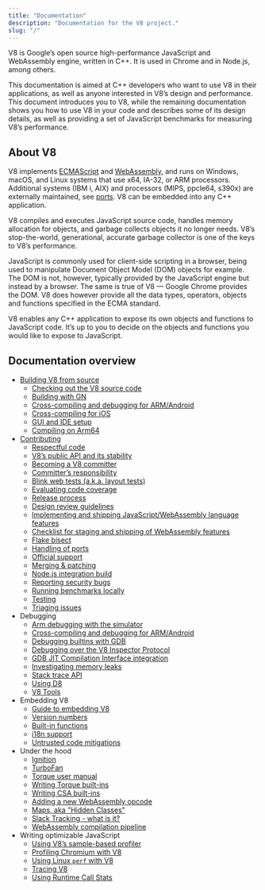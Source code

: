 ```yaml
---
title: "Documentation"
description: "Documentation for the V8 project."
slug: "/"
---
```

V8 is Google’s open source high-performance JavaScript and WebAssembly engine, written in C++. It is used in Chrome and in Node.js, among others.

This documentation is aimed at C++ developers who want to use V8 in their applications, as well as anyone interested in V8’s design and performance. This document introduces you to V8, while the remaining documentation shows you how to use V8 in your code and describes some of its design details, as well as providing a set of JavaScript benchmarks for measuring V8’s performance.

## About V8

V8 implements <a href="https://tc39.es/ecma262/">ECMAScript</a> and <a href="https://webassembly.github.io/spec/core/">WebAssembly</a>, and runs on Windows, macOS, and Linux systems that use x64, IA-32, or ARM processors. Additional systems (IBM i, AIX) and processors (MIPS, ppcle64, s390x) are externally maintained, see [ports](/ports). V8 can be embedded into any C++ application.

V8 compiles and executes JavaScript source code, handles memory allocation for objects, and garbage collects objects it no longer needs. V8’s stop-the-world, generational, accurate garbage collector is one of the keys to V8’s performance.

JavaScript is commonly used for client-side scripting in a browser, being used to manipulate Document Object Model (DOM) objects for example. The DOM is not, however, typically provided by the JavaScript engine but instead by a browser. The same is true of V8 — Google Chrome provides the DOM. V8 does however provide all the data types, operators, objects and functions specified in the ECMA standard.

V8 enables any C++ application to expose its own objects and functions to JavaScript code. It’s up to you to decide on the objects and functions you would like to expose to JavaScript.

## Documentation overview

- [Building V8 from source](/build)
    - [Checking out the V8 source code](/source-code)
    - [Building with GN](/build-gn)
    - [Cross-compiling and debugging for ARM/Android](/cross-compile-arm)
    - [Cross-compiling for iOS](/cross-compile-ios)
    - [GUI and IDE setup](/ide-setup)
    - [Compiling on Arm64](/compile-arm64)
- [Contributing](/contribute)
    - [Respectful code](/respectful-code)
    - [V8’s public API and its stability](/api)
    - [Becoming a V8 committer](/become-committer)
    - [Committer’s responsibility](/committer-responsibility)
    - [Blink web tests (a.k.a. layout tests)](/blink-layout-tests)
    - [Evaluating code coverage](/evaluate-code-coverage)
    - [Release process](/release-process)
    - [Design review guidelines](/design-review-guidelines)
    - [Implementing and shipping JavaScript/WebAssembly language features](/feature-launch-process)
    - [Checklist for staging and shipping of WebAssembly features](/wasm-shipping-checklist)
    - [Flake bisect](/flake-bisect)
    - [Handling of ports](/ports)
    - [Official support](/official-support)
    - [Merging & patching](/merge-patch)
    - [Node.js integration build](/node-integration)
    - [Reporting security bugs](/security-bugs)
    - [Running benchmarks locally](/benchmarks)
    - [Testing](/test)
    - [Triaging issues](/triage-issues)
- Debugging
    - [Arm debugging with the simulator](/debug-arm)
    - [Cross-compiling and debugging for ARM/Android](/cross-compile-arm)
    - [Debugging builtins with GDB](/gdb)
    - [Debugging over the V8 Inspector Protocol](/inspector)
    - [GDB JIT Compilation Interface integration](/gdb-jit)
    - [Investigating memory leaks](/memory-leaks)
    - [Stack trace API](/stack-trace-api)
    - [Using D8](/d8)
    - [V8 Tools](https://v8.dev/tools)
- Embedding V8
    - [Guide to embedding V8](/embed)
    - [Version numbers](/version-numbers)
    - [Built-in functions](/builtin-functions)
    - [i18n support](/i18n)
    - [Untrusted code mitigations](/untrusted-code-mitigations)
- Under the hood
    - [Ignition](/ignition)
    - [TurboFan](/turbofan)
    - [Torque user manual](/torque)
    - [Writing Torque built-ins](/torque-builtins)
    - [Writing CSA built-ins](/csa-builtins)
    - [Adding a new WebAssembly opcode](/webassembly-opcode)
    - [Maps, aka "Hidden Classes"](/hidden-classes)
    - [Slack Tracking - what is it?](/blog/slack-tracking)
    - [WebAssembly compilation pipeline](/wasm-compilation-pipeline)
- Writing optimizable JavaScript
    - [Using V8’s sample-based profiler](/profile)
    - [Profiling Chromium with V8](/profile-chromium)
    - [Using Linux `perf` with V8](/linux-perf)
    - [Tracing V8](/trace)
    - [Using Runtime Call Stats](/rcs)
